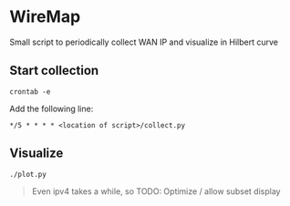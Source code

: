 # WireMap

Small script to periodically collect WAN IP and visualize in Hilbert curve

## Start collection

```
crontab -e
```

Add the following line:
```
*/5 * * * * <location of script>/collect.py
```

## Visualize

```
./plot.py
```

> Even ipv4 takes a while, so TODO: Optimize / allow subset display